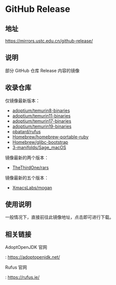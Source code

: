# GitHub Release

## 地址

<https://mirrors.ustc.edu.cn/github-release/>

## 说明

部分 GitHub 仓库 Release 内容的镜像

## 收录仓库

仅镜像最新版本：

- [adoptium/temurin8-binaries](https://github.com/adoptium/temurin8-binaries)
- [adoptium/temurin11-binaries](https://github.com/adoptium/temurin11-binaries)
- [adoptium/temurin17-binaries](https://github.com/adoptium/temurin17-binaries)
- [adoptium/temurin19-binaries](https://github.com/adoptium/temurin19-binaries)
- [pbatard/rufus](https://github.com/pbatard/rufus)
- [Homebrew/homebrew-portable-ruby](https://github.com/Homebrew/homebrew-portable-ruby)
- [Homebrew/glibc-bootstrap](https://github.com/Homebrew/glibc-bootstrap)
- [3-manifolds/Sage_macOS](https://github.com/3-manifolds/Sage_macOS)

镜像最新的两个版本：

- [TheThirdOne/rars](https://github.com/TheThirdOne/rars)

镜像最新的五个版本：

- [XmacsLabs/mogan](https://github.com/XmacsLabs/mogan)

## 使用说明

一般情况下，直接前往此镜像地址，点击即可进行下载。

## 相关链接

AdoptOpenJDK 官网

:   <https://adoptopenjdk.net/>

Rufus 官网

:   <https://rufus.ie/>
